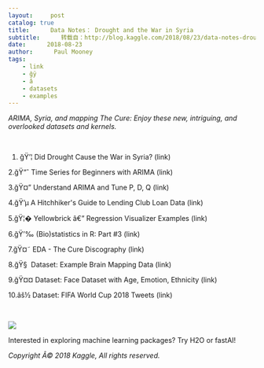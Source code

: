 ```yaml
---
layout:     post
catalog: true
title:      Data Notes： Drought and the War in Syria
subtitle:      转载自：http://blog.kaggle.com/2018/08/23/data-notes-drought-and-the-war-in-syria/
date:      2018-08-23
author:      Paul Mooney
tags:
    - link
    - ğÿ
    - â
    - datasets
    - examples
---
```


*ARIMA, Syria, and mapping The Cure: Enjoy these new, intriguing, and overlooked datasets and kernels.*

 

1. ğŸ’¦ Did Drought Cause the War in Syria? (link)

2.ğŸ“ˆ Time Series for Beginners with ARIMA (link)

3.ğŸ¤” Understand ARIMA and Tune P, D, Q (link)

4.ğŸ’µ A Hitchhiker's Guide to Lending Club Loan Data (link)

5.ğŸ¦� Yellowbrick â€” Regression Visualizer Examples (link)

6.ğŸ’‰ (Bio)statistics in R: Part #3 (link)

7.ğŸ¤˜ EDA - The Cure Discography (link)

8.ğŸ§  Dataset: Example Brain Mapping Data (link)

9.ğŸ¤¤ Dataset: Face Dataset with Age, Emotion, Ethnicity (link)

10.âš½ Dataset: FIFA World Cup 2018 Tweets (link)

 

![](https://i.imgur.com/zCHTN73.png)


Interested in exploring machine learning packages? Try H2O or fastAI! 

*Copyright Â© 2018 Kaggle, All rights reserved.*












 



